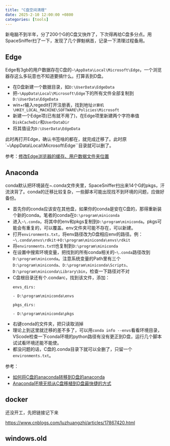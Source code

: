 ```yaml
---
title: "C盘空间清理"
date: 2025-2-10 12:00:00 +0800
categories: [tools]     
---
```

新电脑不到半年，分了200个G的C盘又快炸了，下次得再给C盘多分点。用SpaceSniffer扫了一下，发现了几个罪魁祸首，记录一下清理过程备用。

## Edge
Edge有3gb的用户数据存在C盘的``~\AppData\Local\Microsoft\Edge``，一个浏览器存这么多玩意也不知道要搞什么。打算丢到D盘。

- 在D盘新建一个数据目录，如``D:\UserData\EdgeData``
- 把``~\AppData\Local\Microsoft\Edge``下的所有文件全部复制到``D:\UserData\EdgeData``
- win+r输入regedit打开注册表，找到地址``计算机\HKEY_LOCAL_MACHINE\SOFTWARE\Policies\Microsoft``
- 新建一个Edge项(已有就不用了)，在Edge项里新建两个字符串值``DiskCacheDir``和``UserDataDir``
- 将其值设为``D:\UserData\EdgeData``

此时再打开Edge，确认书签啥的都在，就完成迁移了。此时原`~\AppData\Local\Microsoft\Edge``目录就可以删了。

参考：[修改Edge浏览器的缓存、用户数据文件夹位置](https://blog.csdn.net/qq_16748813/article/details/136617305)

## Anaconda

conda默认把环境装在~\.conda文件夹里，SpaceSniffer扫出来14个G的pkgs，汗流浃背了。conda的迁移比较复杂，一些脚本可能出现找不到环境的问题，应做好备份。

- 首先你的conda应该安在其他盘，如果你的conda是安在C盘的，那得重新装个新的conda。笔者的conda在``D:\program\miniconda``
- 进入``~\.conda``，将其中的env和pkgs复制到``D:\program\miniconda``。pkgs可能会有重复的，可以覆盖。env文件夹可能不存在，可以新建。
- 打开``environments.txt``，将env路径改为D盘相应env的路径。例：``~\.conda\envs\rdkit``→``D:\program\miniconda\envs\rdkit``
- 将``environments.txt``t也复制到``D:\program\miniconda``
- 在设置中搜索环境变量，把找到的所有conda相关的``~\.conda``路径改到``D:\program\miniconda``。注意系统变量的Path里有三个``D:\program\miniconda``、``D:\program\miniconda\Scripts``、``D:\program\miniconda\Library\bin``，检查一下路径对不对
- C盘根目录还有个.condarc，找到该文件，添加：
  ```
  envs_dirs:

  - D:\program\miniconda\envs

  pkgs_dirs:

  - D:\program\miniconda\pkgs

  ```
- 右键conda的文件夹，把只读取消掉
- 理论上到这里就迁移的差不多了，可以用``conda info --envs``看看环境目录，VScode检查一下conda环境的python路径有没有更正到D盘，运行几个脚本试试看环境还能不能使。
- 都没问题的话，C盘的.conda目录下就可以全删了，只留一个``environments.txt``。

参考：
- [如何将C盘的anaconda转移到D盘的anaconda](https://zhuanlan.zhihu.com/p/651593144)
- [Anaconda环境无损从C盘移植到D盘最快捷的方式](https://zhuanlan.zhihu.com/p/461063860)

## docker

还没开工，先把链接记下来

https://www.cnblogs.com/luzhuangzhi/articles/17867420.html

## windows.old


